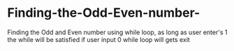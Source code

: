 # Finding-the-Odd-Even-number-
Finding the Odd and Even number 
using while loop, as long as user enter's 1 the while will be satisfied 
if user input 0 while loop will gets exit
